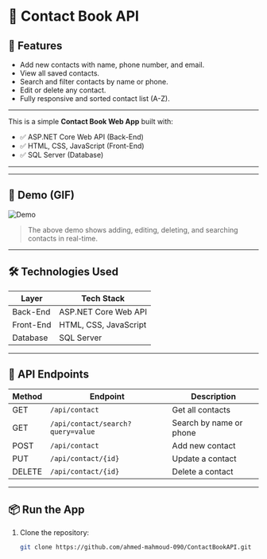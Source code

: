 # 📒 Contact Book API

## 🚀 Features

- Add new contacts with name, phone number, and email.
- View all saved contacts.
- Search and filter contacts by name or phone.
- Edit or delete any contact.
- Fully responsive and sorted contact list (A-Z).

---

This is a simple **Contact Book Web App** built with:

- ✅ ASP.NET Core Web API (Back-End)
- ✅ HTML, CSS, JavaScript (Front-End)
- ✅ SQL Server (Database)

---


---

## 📸 Demo (GIF)

![Demo](screenshots/demo.gif)

> The above demo shows adding, editing, deleting, and searching contacts in real-time.

---

## 🛠️ Technologies Used

| Layer      | Tech Stack              |
|------------|--------------------------|
| Back-End   | ASP.NET Core Web API     |
| Front-End  | HTML, CSS, JavaScript    |
| Database   | SQL Server               |

---

## 🧪 API Endpoints

| Method | Endpoint               | Description            |
|--------|------------------------|------------------------|
| GET    | `/api/contact`         | Get all contacts       |
| GET    | `/api/contact/search?query=value` | Search by name or phone |
| POST   | `/api/contact`         | Add new contact        |
| PUT    | `/api/contact/{id}`    | Update a contact       |
| DELETE | `/api/contact/{id}`    | Delete a contact       |

---

## 📦 Run the App

1. Clone the repository:
   ```bash
   git clone https://github.com/ahmed-mahmoud-090/ContactBookAPI.git
